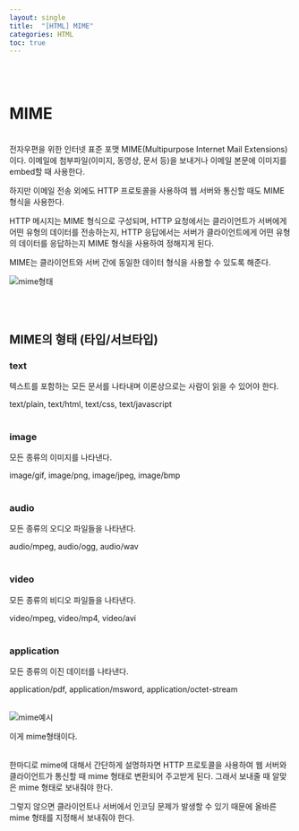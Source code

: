 ```yaml
---
layout: single
title:  "[HTML] MIME"
categories: HTML
toc: true
---
```

<br><br>

# MIME #
<br>
전자우편을 위한 인터넷 표준 포맷 MIME(Multipurpose Internet Mail Extensions)이다.
이메일에 첨부파일(이미지, 동영상, 문서 등)을 보내거나 이메일 본문에 이미지를 embed할 때 사용한다.
<br>

하지만 이메일 전송 외에도 HTTP 프로토콜을 사용하여 웹 서버와 통신할 때도 MIME 형식을 사용한다. 
<br>

HTTP 메시지는 MIME 형식으로 구성되며, HTTP 요청에서는 클라이언트가 서버에게 어떤 유형의 데이터를 전송하는지, HTTP 응답에서는 서버가 클라이언트에게 어떤 유형의 데이터를 응답하는지 MIME 형식을 사용하여 정해지게 된다.
<br>

MIME는 클라이언트와 서버 간에 동일한 데이터 형식을 사용할 수 있도록 해준다.

![mime형태](https:/images/2023-04-30/mime전송방식.JPG)

<br><br>

## MIME의 형태 (타입/서브타입) ##

### text ###

텍스트를 포함하는 모든 문서를 나타내며 이론상으로는 사람이 읽을 수 있어야 한다.

text/plain, text/html, text/css, text/javascript
<br><br>

### image ###

모든 종류의 이미지를 나타낸다. 

image/gif, image/png, image/jpeg, image/bmp
<br><br>

### audio ###

모든 종류의 오디오 파일들을 나타낸다.

audio/mpeg, audio/ogg, audio/wav
<br><br>

### video ###

모든 종류의 비디오 파일들을 나타낸다.

video/mpeg, video/mp4, video/avi
<br><br>

### application ###

모든 종류의 이진 데이터를 나타낸다.

application/pdf, application/msword, application/octet-stream
<br><br>

![mime예시](https:/images/2023-04-30/mime예시.png)

이게 mime형태이다.
<br><br>

한마디로 mime에 대해서 간단하게 설명하자면 HTTP 프로토콜을 사용하여 웹 서버와 클라이언트가 통신할 때 mime 형태로 변환되어 주고받게 된다. 그래서 보내줄 때 알맞은 mime 형태로 보내줘야 한다. 
<br>

그렇지 않으면 클라이언트나 서버에서 인코딩 문제가 발생할 수 있기 때문에 올바른 mime 형태를 지정해서 보내줘야 한다.
